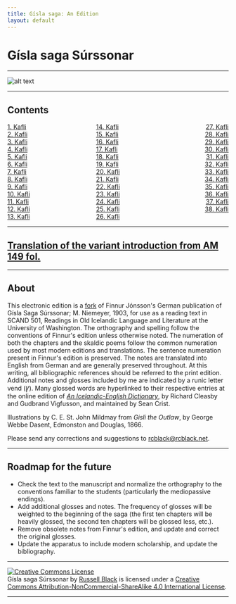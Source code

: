 ```yaml
---
title: Gísla saga: An Edition
layout: default
---
```


# Gísla saga Súrssonar

---

![alt text](https://upload.wikimedia.org/wikipedia/commons/7/78/G%C3%ADsla_saga_Illustration_7_-_The_Sword_Graysteel_%28%22Gr%C3%A1s%C3%AD%C3%B0a%22%29.jpg "The Sword Graysteel")

---

## Contents

 <div style="float: left"><a href="http://rcblack.net/Gisla_saga/Gisla_1">1. Kafli</a></div>
 <div style="float: right"><a href="http://rcblack.net/Gisla_saga/Gisla_27">27. Kafli</a></div>
 <div style="margin: 0 auto; width: 100px;"><a href="http://rcblack.net/Gisla_saga/Gisla_14">14. Kafli</a></div>

 <div style="float: left"><a href="http://rcblack.net/Gisla_saga/Gisla_2">2. Kafli</a></div>
 <div style="float: right"><a href="http://rcblack.net/Gisla_saga/Gisla_28">28. Kafli</a></div>
 <div style="margin: 0 auto; width: 100px;"><a href="http://rcblack.net/Gisla_saga/Gisla_15">15. Kafli</a></div>

 <div style="float: left"><a href="http://rcblack.net/Gisla_saga/Gisla_3">3. Kafli</a></div>
 <div style="float: right"><a href="http://rcblack.net/Gisla_saga/Gisla_29">29. Kafli</a></div>
 <div style="margin: 0 auto; width: 100px;"><a href="http://rcblack.net/Gisla_saga/Gisla_16">16. Kafli</a></div>

 <div style="float: left"><a href="http://rcblack.net/Gisla_saga/Gisla_4">4. Kafli</a></div>
 <div style="float: right"><a href="http://rcblack.net/Gisla_saga/Gisla_30">30. Kafli</a></div>
 <div style="margin: 0 auto; width: 100px;"><a href="http://rcblack.net/Gisla_saga/Gisla_17">17. Kafli</a></div>

 <div style="float: left"><a href="http://rcblack.net/Gisla_saga/Gisla_5">5. Kafli</a></div>
 <div style="float: right"><a href="http://rcblack.net/Gisla_saga/Gisla_31">31. Kafli</a></div>
 <div style="margin: 0 auto; width: 100px;"><a href="http://rcblack.net/Gisla_saga/Gisla_18">18. Kafli</a></div>

 <div style="float: left"><a href="http://rcblack.net/Gisla_saga/Gisla_6">6. Kafli</a></div>
 <div style="float: right"><a href="http://rcblack.net/Gisla_saga/Gisla_32">32. Kafli</a></div>
 <div style="margin: 0 auto; width: 100px;"><a href="http://rcblack.net/Gisla_saga/Gisla_19">19. Kafli</a></div>

 <div style="float: left"><a href="http://rcblack.net/Gisla_saga/Gisla_7">7. Kafli</a></div>
 <div style="float: right"><a href="http://rcblack.net/Gisla_saga/Gisla_33">33. Kafli</a></div>
 <div style="margin: 0 auto; width: 100px;"><a href="http://rcblack.net/Gisla_saga/Gisla_20">20. Kafli</a></div>

 <div style="float: left"><a href="http://rcblack.net/Gisla_saga/Gisla_8">8. Kafli</a></div>
 <div style="float: right"><a href="http://rcblack.net/Gisla_saga/Gisla_34">34. Kafli</a></div>
 <div style="margin: 0 auto; width: 100px;"><a href="http://rcblack.net/Gisla_saga/Gisla_21">21. Kafli</a></div>

 <div style="float: left"><a href="http://rcblack.net/Gisla_saga/Gisla_9">9. Kafli</a></div>
 <div style="float: right"><a href="http://rcblack.net/Gisla_saga/Gisla_35">35. Kafli</a></div>
 <div style="margin: 0 auto; width: 100px;"><a href="http://rcblack.net/Gisla_saga/Gisla_22">22. Kafli</a></div>

 <div style="float: left"><a href="http://rcblack.net/Gisla_saga/Gisla_10">10. Kafli</a></div>
 <div style="float: right"><a href="http://rcblack.net/Gisla_saga/Gisla_36">36. Kafli</a></div>
 <div style="margin: 0 auto; width: 100px;"><a href="http://rcblack.net/Gisla_saga/Gisla_23">23. Kafli</a></div>

 <div style="float: left"><a href="http://rcblack.net/Gisla_saga/Gisla_11">11. Kafli</a></div>
 <div style="float: right"><a href="http://rcblack.net/Gisla_saga/Gisla_37">37. Kafli</a></div>
 <div style="margin: 0 auto; width: 100px;"><a href="http://rcblack.net/Gisla_saga/Gisla_24">24. Kafli</a></div>

 <div style="float: left"><a href="http://rcblack.net/Gisla_saga/Gisla_12">12. Kafli</a></div>
 <div style="float: right"><a href="http://rcblack.net/Gisla_saga/Gisla_38">38. Kafli</a></div>
 <div style="margin: 0 auto; width: 100px;"><a href="http://rcblack.net/Gisla_saga/Gisla_25">25. Kafli</a></div>

 <div style="float: left"><a href="http://rcblack.net/Gisla_saga/Gisla_13">13. Kafli</a></div>
 <div style="margin: 0 auto; width: 100px;"><a href="http://rcblack.net/Gisla_saga/Gisla_26">26. Kafli</a></div>

---

## [Translation of the variant introduction from AM 149 fol.](https://rcblack.net/Gisla_saga/gisli_S/)

---

## About

This electronic edition is a [fork](https://en.wikipedia.org/wiki/Fork_(software_development)) of Finnur Jónsson's German publication of Gísla Saga Súrssonar; M. Niemeyer, 1903, for use as a reading text in SCAND 501, Readings in Old Icelandic Language and Literature at the University of Washington. The orthography and spelling follow the conventions of Finnur's edition unless otherwise noted. The numeration of both the chapters and the skaldic poems follow the common numeration used by most modern editions and translations. The sentence numeration present in Finnur's edition is preserved. The notes are translated into English from German and are generally preserved throughout. At this writing, all bibliographic references should be referred to the print edition. Additional notes and glosses included by me are indicated by a runic letter vend (&#42856;). Many glossed words are hyperlinked to their respective entries at the online edition of [_An Icelandic-English Dictionary_](http://www.ling.upenn.edu/~kurisuto/germanic/oi_cleasbyvigfusson_about.html), by Richard Cleasby and Gudbrand Vigfusson, and maintained by Sean Crist.

Illustrations by C. E. St. John Mildmay from _Gisli the Outlaw_, by George Webbe Dasent, Edmonston and Douglas, 1866.

Please send any corrections and suggestions to [rcblack@rcblack.net](mailto:rcblack@rcblack.net). 

---

## Roadmap for the future

* Check the text to the manuscript and normalize the orthography to the conventions familiar to the students (particularly the mediopassive endings).
* Add additional glosses and notes. The frequency of glosses will be weighted to the beginning of the saga (the first ten chapters will be heavily glossed, the second ten chapters will be glossed less, etc.).
* Remove obsolete notes from Finnur's edition, and update and correct the original glosses.
* Update the apparatus to include modern scholarship, and update the bibliography.

---

<a rel="license" href="http://creativecommons.org/licenses/by-nc-sa/4.0/"><img alt="Creative Commons License" style="border-width:0" src="https://i.creativecommons.org/l/by-nc-sa/4.0/88x31.png" /></a><br /><span xmlns:dct="http://purl.org/dc/terms/" href="http://purl.org/dc/dcmitype/Text" property="dct:title" rel="dct:type">Gísla saga Súrssonar</span> by <a xmlns:cc="http://creativecommons.org/ns#" href="http://rcblack.net/Gisla_saga/Gisla_home/" property="cc:attributionName" rel="cc:attributionURL">Russell Black</a> is licensed under a <a rel="license" href="http://creativecommons.org/licenses/by-nc-sa/4.0/">Creative Commons Attribution-NonCommercial-ShareAlike 4.0 International License</a>.

---
